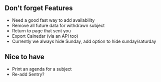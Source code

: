## Don't forget Features

* Need a good fast way to add availability
* Remove all future data for withdrawn subject
* Return to page that sent you
* Export Calnedar (via an API too)
* Currently we always hide Sunday, add option to hide sunday/saturday

## Nice to have

* Print an agenda for a subject
* Re-add Sentry?
